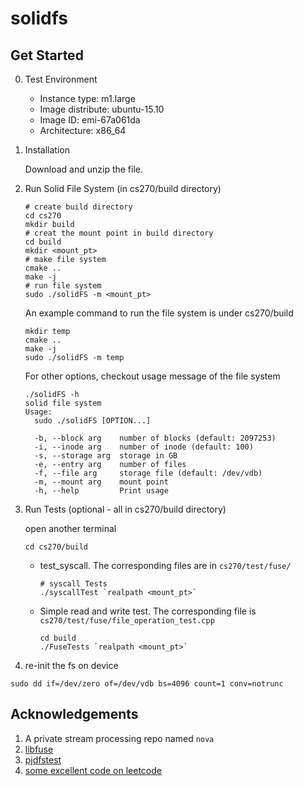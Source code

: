 # solidfs

## Get Started

0. Test Environment

   * Instance type: m1.large
   * Image distribute: ubuntu-15.10
   * Image ID: emi-67a061da
   * Architecture: x86_64

1. Installation

     Download and unzip the file.

2. Run Solid File System (in cs270/build directory)

    ``` shell
    # create build directory
    cd cs270
    mkdir build
    # creat the mount point in build directory
    cd build
    mkdir <mount_pt>
    # make file system
    cmake ..
    make -j
    # run file system
    sudo ./solidFS -m <mount_pt>
    ```
    
    An example command to run the file system is under cs270/build
    
    ```shell
    mkdir temp
    cmake ..
    make -j
    sudo ./solidFS -m temp
    ```
    
    For other options, checkout usage message of the file system
    
    ```shell
    ./solidFS -h
    solid file system
    Usage:
      sudo ./solidFS [OPTION...]

      -b, --block arg    number of blocks (default: 2097253)
      -i, --inode arg    number of inode (default: 100)
      -s, --storage arg  storage in GB
      -e, --entry arg    number of files
      -f, --file arg     storage file (default: /dev/vdb)
      -m, --mount arg    mount point
      -h, --help         Print usage
    ```

4. Run Tests (optional - all in cs270/build directory)

   open another terminal
   ``` shell
   cd cs270/build
   ```

   * test_syscall. The corresponding files are in `cs270/test/fuse/`

     ``` shell
     # syscall Tests
     ./syscallTest `realpath <mount_pt>`
     ```
      
   * Simple read and write test. The corresponding file is `cs270/test/fuse/file_operation_test.cpp`

     ``` shell
     cd build
     ./FuseTests `realpath <mount_pt>`
     ```
5. re-init the fs on device

  ``` shell
  sudo dd if=/dev/zero of=/dev/vdb bs=4096 count=1 conv=notrunc
  ```

## Acknowledgements

1. A private stream processing repo named `nova`
2. [libfuse](https://github.com/libfuse/libfuse)
3. [pjdfstest](https://github.com/pjd/pjdfstest)
4. [some excellent code on leetcode](https://leetcode.com/problems/simplify-path/discuss/25687/C%2B%2B-using-stack
)
